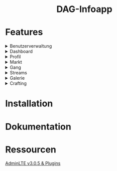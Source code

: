 <h1 align="center">DAG-Infoapp</h1>

# Features

<details>
  <summary>Benutzerverwaltung</summary>
  <ul>  
    <li><a href="#">Benutzer verwalten</a></li>
  </ul>
</details>

<details>
  <summary>Dashboard</summary>
  <ul>  
    <li><a href="#">Serverliste</a></li>
    <li><a href="#">Neuigkeiten</a></li>
    <li><a href="#">Infoboxen</a></li>
  </ul>
</details>

<details>
  <summary>Profil</summary>
  <ul>  
    <li><a href="#">ReallifeRPG-Profil</a></li>  
    <li><a href="#">Fahrzeugliste</a></>
    <li><a href="#">Gebäude & Appartments</a></li>
    <li>
      <a href="#">Infopanel-Profil</a>
      <ul>
        <li><a href="#">Avatar hochladen</a></li>
        <li><a href="#">Profil bearbeiten</a></li>
        <li><a href="#">API-Key speichern</a></li>
      </ul>
    </li>
  </ul>
</details>

<details>
  <summary>Markt</summary>
  <ul>  
    <li><a href="#">Automatischer Farmrechner</a></li>  
    <li><a href="#">Marktpreise</a></>
    <li>
      <a href="#">Top-Jobs</a>
      <ul>
        <li><a href="#">Item-Blacklist einbauen</a></li>
      </ul>  
    </li>
  </ul>
</details>

<details>
  <summary>Gang</summary>
  <ul>  
    <li><a href="#">Gangkasse</a></li>  
    <li><a href="#">Kontakte</a></>
  </ul>
</details>

<details>
  <summary>Streams</summary>
  <ul>  
    <li><a href="#">Twitch Streams</a></li>  
    <li><a href="#">YouTube-Videofeed bestimmer YouTuber</a></>
  </ul>
</details>

<details>
  <summary>Galerie</summary>
  <ul>  
    <li><a href="#">Bilder hochladen</a></li>  
  </ul>
</details>

<details>
  <summary>Crafting</summary>
  <ul>  
    <li>
      <a href="#">Craftingrechner</a>
      <ul>
        <li><a href="#">Waffen</a></li>  
        <li><a href="#">Landfahrzeuge</a></li>  
        <li><a href="#">Luftfahrzeuge</a></li>  
        <li><a href="#">Kleidung</a></li>  
      </ul>  
    </li>  
  </ul>
</details>

# Installation

# Dokumentation

# Ressourcen

[AdminLTE v3.0.5 & Plugins](https://github.com/ColorlibHQ/AdminLTE/releases/tag/v3.0.5)
